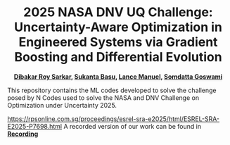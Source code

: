 <div align="center">  
  
# 2025 NASA DNV UQ Challenge: Uncertainty-Aware Optimization in Engineered Systems via Gradient Boosting and Differential Evolution

**[Dibakar Roy Sarkar](https://scholar.google.com/citations?user=Sz4nHdYAAAAJ&hl=en&oi=ao), [Sukanta Basu](https://scholar.google.com/citations?hl=en&user=08bv9p8AAAAJ), [Lance Manuel](https://scholar.google.com/citations?hl=en&user=NvlDB08AAAAJ), [Somdatta Goswami](https://scholar.google.com/citations?user=GaKrpSkAAAAJ&hl=en)**

</div>

This repository contains the ML codes developed to solve the challenge posed by N
Codes used to solve the NASA and DNV Challenge on Optimization under Uncertainty 2025.



https://rpsonline.com.sg/proceedings/esrel-sra-e2025/html/ESREL-SRA-E2025-P7698.html
A recorded version of our work can be found in **[Recording](https://livejohnshopkins-my.sharepoint.com/:f:/g/personal/sgoswam4_jh_edu/Eo6XL-LpD6ZOi9YAEh4gbqYBnehYqBaV6ees0N68VL0sPA?e=hIcXBC)**
